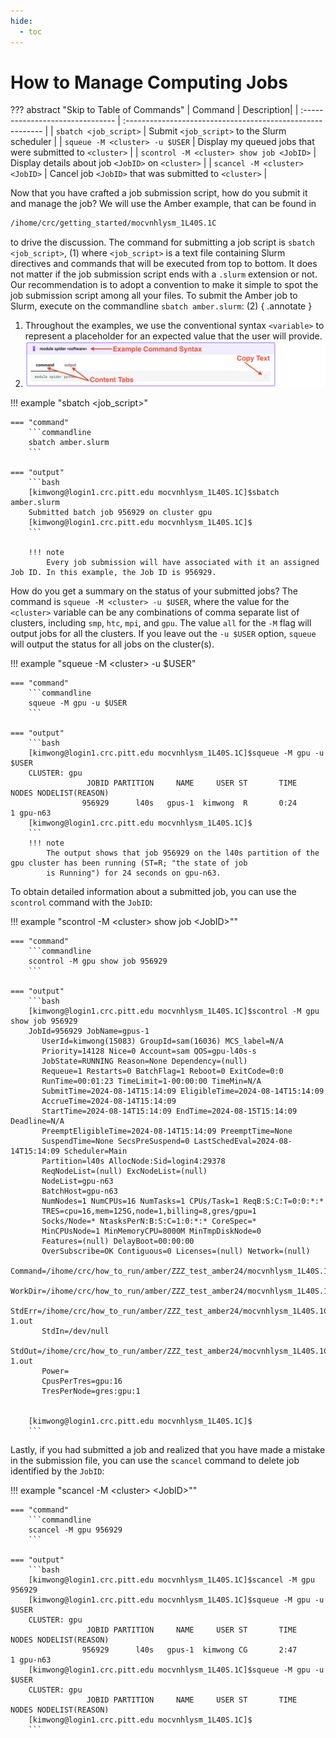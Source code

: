 ```yaml
---
hide:
  - toc
---
```


# How to Manage Computing Jobs

??? abstract "Skip to Table of Commands"
    | Command  | Description|
    | :-------------------------------            | :--------------------------------------------------------- |
    | `sbatch <job_script>`                       | Submit `<job_script>` to the Slurm scheduler               |
    | `squeue -M <cluster> -u $USER`              | Display my queued jobs that were submitted to `<cluster>`  |
    | `scontrol -M <cluster> show job <JobID>`    | Display details about job `<JobID>` on `<cluster>`         |
    | `scancel -M <cluster> <JobID>`              | Cancel job `<JobID>` that was submitted to `<cluster>`     |

Now that you have crafted a job submission script, how do you submit it and manage the job? We will use the Amber example, that can be found in

```bash
/ihome/crc/getting_started/mocvnhlysm_1L40S.1C
```

to drive the discussion. The command for submitting a job script is `sbatch <job_script>`, (1) where `<job_script>` is a text file containing
Slurm directives and commands that will be executed from top to bottom. It does not matter if the job submission script ends with a `.slurm`
extension or not. Our recommendation is to adopt a convention to make it simple to spot the job submission script among all your files. To submit
the Amber job to Slurm, execute on the commandline `sbatch amber.slurm`: (2)
{ .annotate }

1.  Throughout the examples, we use the conventional syntax `<variable>` to represent a placeholder for an expected value that the user
    will provide.
2. ![content_tabs](../../_assets/img/help-annotation/mkdocs_example_tabs.png)

!!! example "sbatch &lt;job_script>"

    === "command"
        ```commandline
        sbatch amber.slurm
        ```

    === "output"
        ```bash
        [kimwong@login1.crc.pitt.edu mocvnhlysm_1L40S.1C]$sbatch amber.slurm
        Submitted batch job 956929 on cluster gpu
        [kimwong@login1.crc.pitt.edu mocvnhlysm_1L40S.1C]$
        ```

        !!! note
            Every job submission will have associated with it an assigned Job ID. In this example, the Job ID is 956929. 

How do you get a summary on the status of your submitted jobs? The command is `squeue -M <cluster> -u $USER`, where the value for the 
`<cluster>` variable can be any combinations of comma separate list of clusters, including `smp`, `htc`, `mpi`, and `gpu`. The value `all` 
for the `-M` flag will output jobs for all the clusters. If you leave out the `-u $USER` option, `squeue` will output the status for
all jobs on the cluster(s).

!!! example "squeue -M &lt;cluster> -u $USER"

    === "command"
        ```commandline
        squeue -M gpu -u $USER
        ```

    === "output"
        ```bash
        [kimwong@login1.crc.pitt.edu mocvnhlysm_1L40S.1C]$squeue -M gpu -u $USER
        CLUSTER: gpu
                     JOBID PARTITION     NAME     USER ST       TIME  NODES NODELIST(REASON)
                    956929      l40s   gpus-1  kimwong  R       0:24      1 gpu-n63
        [kimwong@login1.crc.pitt.edu mocvnhlysm_1L40S.1C]$
        ```
        !!! note
            The output shows that job 956929 on the l40s partition of the gpu cluster has been running (ST=R; "the state of job 
            is Running") for 24 seconds on gpu-n63.

To obtain detailed information about a submitted job, you can use the `scontrol` command with the `JobID`:

!!! example "scontrol -M &lt;cluster> show job &lt;JobID>""

    === "command"
        ```commandline
        scontrol -M gpu show job 956929
        ```

    === "output"
        ```bash
        [kimwong@login1.crc.pitt.edu mocvnhlysm_1L40S.1C]$scontrol -M gpu show job 956929
        JobId=956929 JobName=gpus-1
           UserId=kimwong(15083) GroupId=sam(16036) MCS_label=N/A
           Priority=14128 Nice=0 Account=sam QOS=gpu-l40s-s
           JobState=RUNNING Reason=None Dependency=(null)
           Requeue=1 Restarts=0 BatchFlag=1 Reboot=0 ExitCode=0:0
           RunTime=00:01:23 TimeLimit=1-00:00:00 TimeMin=N/A
           SubmitTime=2024-08-14T15:14:09 EligibleTime=2024-08-14T15:14:09
           AccrueTime=2024-08-14T15:14:09
           StartTime=2024-08-14T15:14:09 EndTime=2024-08-15T15:14:09 Deadline=N/A
           PreemptEligibleTime=2024-08-14T15:14:09 PreemptTime=None
           SuspendTime=None SecsPreSuspend=0 LastSchedEval=2024-08-14T15:14:09 Scheduler=Main
           Partition=l40s AllocNode:Sid=login4:29378
           ReqNodeList=(null) ExcNodeList=(null)
           NodeList=gpu-n63
           BatchHost=gpu-n63
           NumNodes=1 NumCPUs=16 NumTasks=1 CPUs/Task=1 ReqB:S:C:T=0:0:*:*
           TRES=cpu=16,mem=125G,node=1,billing=8,gres/gpu=1
           Socks/Node=* NtasksPerN:B:S:C=1:0:*:* CoreSpec=*
           MinCPUsNode=1 MinMemoryCPU=8000M MinTmpDiskNode=0
           Features=(null) DelayBoot=00:00:00
           OverSubscribe=OK Contiguous=0 Licenses=(null) Network=(null)
           Command=/ihome/crc/how_to_run/amber/ZZZ_test_amber24/mocvnhlysm_1L40S.1C/amber.slurm
           WorkDir=/ihome/crc/how_to_run/amber/ZZZ_test_amber24/mocvnhlysm_1L40S.1C
           StdErr=/ihome/crc/how_to_run/amber/ZZZ_test_amber24/mocvnhlysm_1L40S.1C/gpus-1.out
           StdIn=/dev/null
           StdOut=/ihome/crc/how_to_run/amber/ZZZ_test_amber24/mocvnhlysm_1L40S.1C/gpus-1.out
           Power=
           CpusPerTres=gpu:16
           TresPerNode=gres:gpu:1
        
        
        [kimwong@login1.crc.pitt.edu mocvnhlysm_1L40S.1C]$
        ```

Lastly, if you had submitted a job and realized that you have made a mistake in the submission file, you can 
use the `scancel` command to delete job identified by the `JobID`:

!!! example "scancel -M &lt;cluster> &lt;JobID>""
        
    === "command"
        ```commandline
        scancel -M gpu 956929
        ```
        
    === "output"
        ```bash
        [kimwong@login1.crc.pitt.edu mocvnhlysm_1L40S.1C]$scancel -M gpu 956929
        [kimwong@login1.crc.pitt.edu mocvnhlysm_1L40S.1C]$squeue -M gpu -u $USER
        CLUSTER: gpu
                     JOBID PARTITION     NAME     USER ST       TIME  NODES NODELIST(REASON)
                    956929      l40s   gpus-1  kimwong CG       2:47      1 gpu-n63
        [kimwong@login1.crc.pitt.edu mocvnhlysm_1L40S.1C]$squeue -M gpu -u $USER
        CLUSTER: gpu
                     JOBID PARTITION     NAME     USER ST       TIME  NODES NODELIST(REASON)
        [kimwong@login1.crc.pitt.edu mocvnhlysm_1L40S.1C]$
        ```
